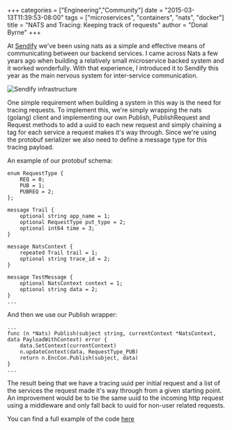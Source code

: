 +++
categories = ["Engineering","Community"]
date = "2015-03-13T11:39:53-08:00"
tags = ["microservices", "containers", "nats", "docker"]
title = "NATS and Tracing: Keeping track of requests"
author = "Donal Byrne"
+++

At [Sendify](https://www.sendify.se) we've been using nats as a simple and effective means of communicating between our backend services. 
I came across Nats a few years ago when building a relatively small microservice backed system and it worked wonderfully. 
With that experience, I introduced it to Sendify this year as the main nervous system for inter-service communication. 

<img class="img-responsive" alt="Sendify infrastructure" src="/img/blog/nats-tracing.png">

One simple requirement when building a system in this way is the need for tracing requests. 
To implement this, we're simply wrapping the nats (golang) client and implementing our own Publish, PublishRequest and 
Request methods to add a uuid to each new request and simply chaining a tag for each service a request makes it's way through. 
Since we're using the protobuf serializer we also need to define a message type for this tracing payload. 

An example of our protobuf schema:

```
enum RequestType {
    REQ = 0;
    PUB = 1;
    PUBREQ = 2;
};

message Trail {
    optional string app_name = 1;
    optional RequestType put_type = 2;
    optional int64 time = 3;
}

message NatsContext {
    repeated Trail trail = 1;
    optional string trace_id = 2;
}

message TestMessage {
    optional NatsContext context = 1;
    optional string data = 2;
}
...
```

And then we use our Publish wrapper:

```
...
func (n *Nats) Publish(subject string, currentContext *NatsContext, data PayloadWithContext) error {
    data.SetContext(currentContext)
    n.updateContext(data, RequestType_PUB)
    return n.EncCon.Publish(subject, data)
}
...
```

The result being that we have a tracing uuid per initial request and a list of the services the request made it's way through from a given starting point. An improvement would be to tie the same uuid to the incoming http request using a middleware and only fall back to uuid for non-user related requests.

You can find a full example of the code [here](https://github.com/byrnedo/apibase/blob/master/natsio/)

